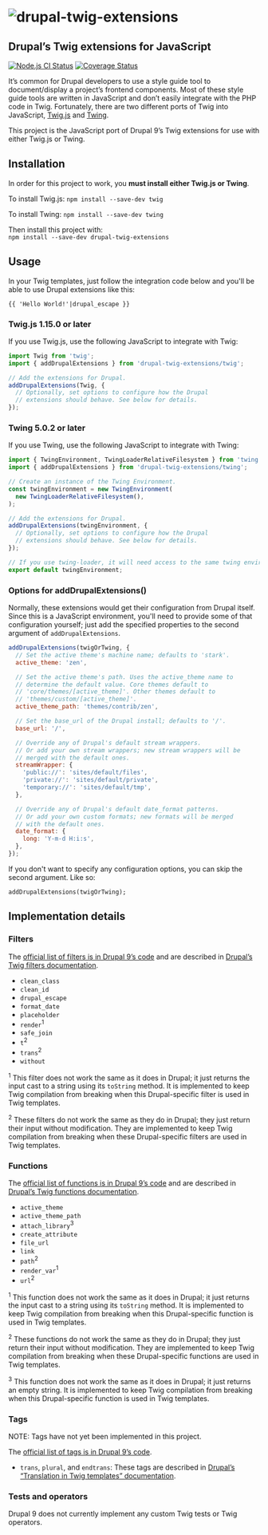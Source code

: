 # ![drupal-twig-extensions](./drupal-twig-extensions.png)

## Drupal’s Twig extensions for JavaScript

[![Node.js CI Status](https://github.com/JohnAlbin/drupal-twig-extensions/actions/workflows/node.js.yml/badge.svg)](https://github.com/JohnAlbin/drupal-twig-extensions/actions/workflows/node.js.yml)
[![Coverage Status](https://coveralls.io/repos/github/JohnAlbin/drupal-twig-extensions/badge.svg?branch=main)](https://coveralls.io/github/JohnAlbin/drupal-twig-extensions?branch=main)

It’s common for Drupal developers to use a style guide tool to document/display a project’s frontend components. Most of these style guide tools are written in JavaScript and don’t easily integrate with the PHP code in Twig. Fortunately, there are two different ports of Twig into JavaScript, [Twig.js](https://github.com/twigjs/twig.js/) and [Twing](https://github.com/NightlyCommit/twing).

This project is the JavaScript port of Drupal 9’s Twig extensions for use with either Twig.js or Twing.

## Installation

In order for this project to work, you **must install either Twig.js or Twing**.

To install Twig.js: `npm install --save-dev twig`

To install Twing: `npm install --save-dev twing`

Then install this project with:<br />
`npm install --save-dev drupal-twig-extensions`

## Usage

In your Twig templates, just follow the integration code below and you'll be able to use Drupal extensions like this:

```twig
{{ 'Hello World!'|drupal_escape }}
```

### Twig.js 1.15.0 or later

If you use Twig.js, use the following JavaScript to integrate with Twig:

```javascript
import Twig from 'twig';
import { addDrupalExtensions } from 'drupal-twig-extensions/twig';

// Add the extensions for Drupal.
addDrupalExtensions(Twig, {
  // Optionally, set options to configure how the Drupal
  // extensions should behave. See below for details.
});
```

### Twing 5.0.2 or later

If you use Twing, use the following JavaScript to integrate with Twing:

```javascript
import { TwingEnvironment, TwingLoaderRelativeFilesystem } from 'twing';
import { addDrupalExtensions } from 'drupal-twig-extensions/twing';

// Create an instance of the Twing Environment.
const twingEnvironment = new TwingEnvironment(
  new TwingLoaderRelativeFilesystem(),
);

// Add the extensions for Drupal.
addDrupalExtensions(twingEnvironment, {
  // Optionally, set options to configure how the Drupal
  // extensions should behave. See below for details.
});

// If you use twing-loader, it will need access to the same twing environment.
export default twingEnvironment;
```

### Options for addDrupalExtensions()

Normally, these extensions would get their configuration from Drupal itself. Since this is a JavaScript environment, you'll need to provide some of that configuration yourself; just add the specified properties to the second argument of `addDrupalExtensions`.

```javascript
addDrupalExtensions(twigOrTwing, {
  // Set the active theme's machine name; defaults to 'stark'.
  active_theme: 'zen',

  // Set the active theme's path. Uses the active_theme name to
  // determine the default value. Core themes default to
  // 'core/themes/[active_theme]'. Other themes default to
  // 'themes/custom/[active_theme]'.
  active_theme_path: 'themes/contrib/zen',

  // Set the base_url of the Drupal install; defaults to '/'.
  base_url: '/',

  // Override any of Drupal's default stream wrappers.
  // Or add your own stream wrappers; new stream wrappers will be
  // merged with the default ones.
  streamWrapper: {
    'public://': 'sites/default/files',
    'private://': 'sites/default/private',
    'temporary://': 'sites/default/tmp',
  },

  // Override any of Drupal's default date_format patterns.
  // Or add your own custom formats; new formats will be merged
  // with the default ones.
  date_format: {
    long: 'Y-m-d H:i:s',
  },
});
```

If you don't want to specify any configuration options, you can skip the second argument. Like so:

```
addDrupalExtensions(twigOrTwing);
```

## Implementation details

### Filters

The [official list of filters is in Drupal 9’s code](https://api.drupal.org/api/drupal/core%21lib%21Drupal%21Core%21Template%21TwigExtension.php/function/TwigExtension%3A%3AgetFilters/9) and are described in [Drupal’s Twig filters documentation](https://www.drupal.org/docs/theming-drupal/twig-in-drupal/filters-modifying-variables-in-twig-templates).

- `clean_class`
- `clean_id`
- `drupal_escape`
- `format_date`
- `placeholder`
- `render`<sup>1</sup>
- `safe_join`
- `t`<sup>2</sup>
- `trans`<sup>2</sup>
- `without`

<sup>1</sup> This filter does not work the same as it does in Drupal; it just returns the input cast to a string using its `toString` method. It is implemented to keep Twig compilation from breaking when this Drupal-specific filter is used in Twig templates.

<sup>2</sup> These filters do not work the same as they do in Drupal; they just return their input without modification. They are implemented to keep Twig compilation from breaking when these Drupal-specific filters are used in Twig templates.

### Functions

The [official list of functions is in Drupal 9’s code](https://api.drupal.org/api/drupal/core%21lib%21Drupal%21Core%21Template%21TwigExtension.php/function/TwigExtension%3A%3AgetFunctions/9) and are described in [Drupal’s Twig functions documentation](https://www.drupal.org/docs/theming-drupal/twig-in-drupal/functions-in-twig-templates).

- `active_theme`
- `active_theme_path`
- `attach_library`<sup>3</sup>
- `create_attribute`
- `file_url`
- `link`
- `path`<sup>2</sup>
- `render_var`<sup>1</sup>
- `url`<sup>2</sup>

<sup>1</sup> This function does not work the same as it does in Drupal; it just returns the input cast to a string using its `toString` method. It is implemented to keep Twig compilation from breaking when this Drupal-specific function is used in Twig templates.

<sup>2</sup> These functions do not work the same as they do in Drupal; they just return their input without modification. They are implemented to keep Twig compilation from breaking when these Drupal-specific functions are used in Twig templates.

<sup>3</sup> This function does not work the same as it does in Drupal; it just returns an empty string. It is implemented to keep Twig compilation from breaking when this Drupal-specific function is used in Twig templates.

### Tags

NOTE: Tags have not yet been implemented in this project.

The [official list of tags is in Drupal 9’s code](https://api.drupal.org/api/drupal/core%21lib%21Drupal%21Core%21Template%21TwigExtension.php/function/TwigExtension%3A%3AgetTokenParsers/9).

- `trans`, `plural`, and `endtrans`: These tags are described in [Drupal’s “Translation in Twig templates” documentation](https://www.drupal.org/docs/8/api/translation-api/overview#s-translation-in-twig-templates).

### Tests and operators

Drupal 9 does not currently implement any custom Twig tests or Twig operators.
